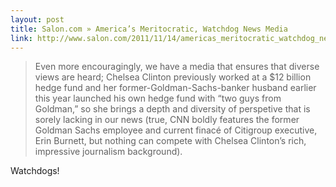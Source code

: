 ```yaml
---
layout: post
title: Salon.com » America’s Meritocratic, Watchdog News Media
link: http://www.salon.com/2011/11/14/americas_meritocratic_watchdog_news_media/
---
```



> Even more encouragingly, we have a media that ensures that diverse views are heard; Chelsea Clinton previously worked at a $12 billion hedge fund and her former-Goldman-Sachs-banker husband earlier this year launched his own hedge fund with “two guys from Goldman,” so she brings a depth and diversity of perspetive that is sorely lacking in our news (true, CNN boldly features the former Goldman Sachs employee and current finacé of Citigroup executive, Erin Burnett, but nothing can compete with Chelsea Clinton’s rich, impressive journalism background).

Watchdogs!

